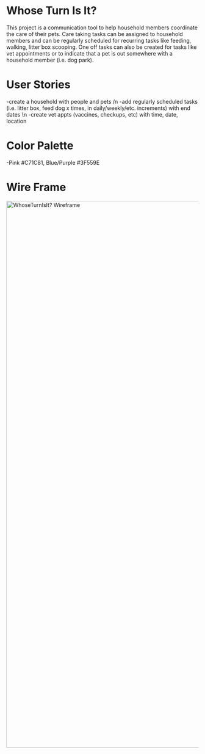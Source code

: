 # Whose Turn Is It?
This project is a communication tool to help household members coordinate the care of their pets. Care taking tasks can be assigned to household members and can be regularly scheduled for recurring tasks like feeding, walking, litter box scooping. One off tasks can also be created for tasks like vet appointments or to indicate that a pet is out somewhere with a household member (i.e. dog park).

# User Stories
-create a household with people and pets /n
-add regularly scheduled tasks (i.e. litter box, feed dog x times, in daily/weekly/etc. increments) with end dates \n
-create vet appts (vaccines, checkups, etc) with time, date, location

# Color Palette
-Pink #C71C81, Blue/Purple #3F559E

# Wire Frame
<img width="1433" alt="WhoseTurnIsIt? Wireframe" src="https://user-images.githubusercontent.com/46327683/147964785-d1222fe3-f63d-4bef-ac7b-22dd135984e4.png">
